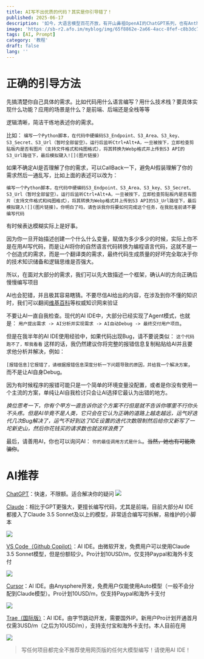 ```yaml
---
title: AI写不出优质的代码？其实是你引导错了！
published: 2025-06-17
description: '如今，大语言模型百花齐放，有开山鼻祖OpenAI的ChatGPT系列，也有Anthropic开发的代码神器Claude系列。但是，哪怕模型再先进再聪明，如果用它的人使用的方法不对，那再好的模型用起来也是笨笨的'
image: 'https://sb-r2.afo.im/myblog/img/65f8862e-2a66-4acc-8fef-c8b3dc7f5c29.webp'
tags: [AI, Prompt]
category: '教程'
draft: false 
lang: ''
---
```


# 正确的引导方法

先搞清楚你自己具体的需求。比如代码用什么语言编写？用什么技术栈？要具体实现什么功能？应用的场景是什么？是前端、后端还是全栈等等

逻辑清晰，简洁干练地表述你的需求。

比如： `编写一个Python脚本，在代码中硬编码S3_Endpoint、S3_Area、S3_key、S3_Secret、S3_Url（暂时全部留空）。运行后监听Ctrl+Alt+A，一旦被按下，立即检查剪贴板内是否有图片（支持文件格式和纯图格式），将其转换为Webp格式并上传到S3 API的S3_Url路径下，最后模拟键入![](图片链接)`

如果不确定AI是否理解了你的需求，可以CallBack一下，避免AI假装理解了你的需求然后一通乱写，比如上面的表述可以改为：

 `编写一个Python脚本，在代码中硬编码S3_Endpoint、S3_Area、S3_key、S3_Secret、S3_Url（暂时全部留空）。运行后监听Ctrl+Alt+A，一旦被按下，立即检查剪贴板内是否有图片（支持文件格式和纯图格式），将其转换为Webp格式并上传到S3 API的S3_Url路径下，最后模拟键入![](图片链接)。你明白了吗，请告诉我你将要如何完成这个任务，在我批准前请不要编写代码` 

有时候表达模糊实际上是好事。

因为你一旦开始描述创建一个什么什么变量，赋值为多少多少的时候，实际上你不是在用AI写代码，而是让AI将你的自然语言代码转换为编程语言代码，这就不是一个创造式的需求，而是一个翻译类的需求，最终代码生成质量的好坏完全取决于你的技术知识储备和逻辑思维是否强大。

所以，在面对大部分的需求，我们可以先大致描述一个框架，确认AI的方向正确后慢慢编写项目

AI也会犯错，并且极其容易瞎猜。不要尽信AI给出的内容，在涉及到你不懂的知识时，我们可以翻阅[维基百科](https://wikipedia.org)等权威知识网来验证

不要让AI一直自我检查。现代的AI IDE中，大部分已经实现了Agent模式，也就是： `用户提出需求 -> AI分析并实现需求 -> AI自动Debug -> 最终交付用户项目`。

但是在我半年的AI IDE使用经验中，如果代码出现Bug，请不要说类似： `这个代码跑不了，帮我看看` 这样的话，我仍然建议你将完整的报错信息复制粘贴给AI并且要求他分析并解决，例如： 

`[报错信息]它报错了，请根据报错信息深度分析一下问题导致的原因，并给我一个解决方案`，而不是让AI自身Debug。

因为有时候程序的报错可能只是一个简单的环境变量没配置，或者是你没有使用一个主流的方案，单纯让AI自我检讨只会让AI选择它最认为出错的地方。

*换位思考一下，你有个甲方一直告诉你这个方案不行但是就不告诉你哪里不行你头不头疼。但是AI毕竟不是人类，它只会在它认为正确的道路上越走越远，运气好迭代几次Bug解决了，运气不好到达了IDE设置的迭代次数限制然后给你又新写了一坨新史山，然后你花钱买的请求数也就这样浪费了*

最后，请善用AI，你也可以询问AI： `你的最佳调用方式是什么`。~~当然，她也有可能欺骗你~~。

# AI推荐

[ChatGPT](https://chatgpt.com)：快速，不限额。适合解决你的疑问
![](https://sb-r2.afo.im/myblog/img/c2e37057-78c9-403f-b3af-e84bdad98f1e.webp)

[Claude](https://claude.ai)：相比于GPT更强大，更擅长编写代码，尤其是前端，目前大部分AI IDE都接入了Claude 3.5 Sonnet及以上的模型，非常适合编写可拆解，易维护的小脚本

![](https://sb-r2.afo.im/myblog/img/f9adcc5e-64bc-48f0-8845-893242abec33.webp)

[VS Code（Github Copilot）](https://code.visualstudio.com/)：AI IDE。由微软开发，免费用户可以使用Claude 3.5 Sonnet模型，但是份额较少。Pro计划10USD/m，仅支持Paypal和海外卡支付

![](https://sb-r2.afo.im/myblog/img/70b6f916-ba70-45a6-b572-3b32214f0c1f.webp)

[Cursor](https://www.cursor.com)：AI IDE。由Anysphere开发，免费用户仅能使用Auto模型（一般不会分配到Claude模型）。Pro计划10USD/m，仅支持Paypal和海外卡支付

![](https://sb-r2.afo.im/myblog/img/4287002f-eb0e-43b0-87b7-1fa43c37a497.webp)

[Trae（国际版）](https://www.trae.ai)：AI IDE。由字节跳动开发，需要国外IP。新用户Pro计划开通首月仅需3USD/m（之后为10USD/m），支持支付宝和海外卡支付。本人目前在用

![](https://sb-r2.afo.im/myblog/img/40b76f69-2c50-49d0-b861-05f8879accab.webp)

> 写任何项目都完全不推荐使用网页版的任何大模型编写！请使用AI IDE！
